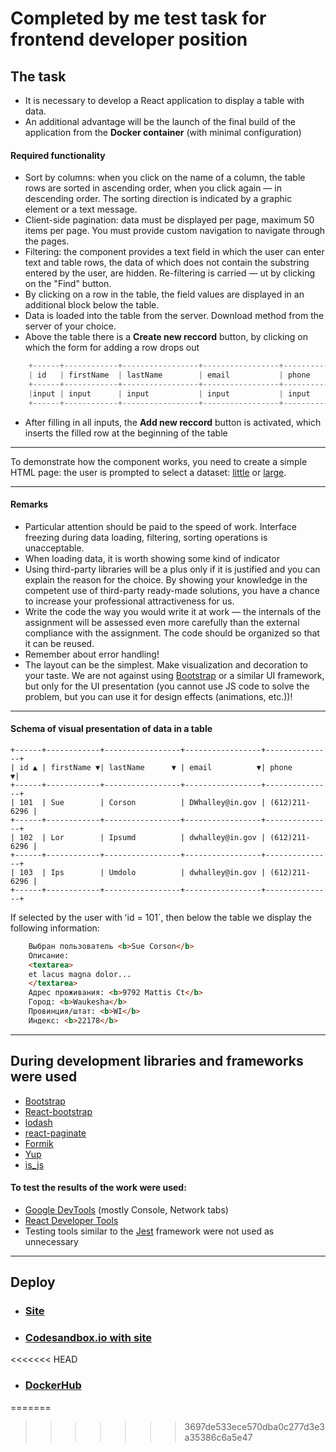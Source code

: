 # Completed by me test task for frontend developer position

## The task

- It is necessary to develop a React application to display a table with data.
- An additional advantage will be the launch of the final build of the application from the __Docker container__ (with minimal configuration)

#### Required functionality

- Sort by columns: when you click on the name of a column, the table rows are sorted in ascending order, when you click again &mdash; in descending order. The sorting direction is indicated by a graphic element or a text message.
- Client-side pagination: data must be displayed per page, maximum 50 items per page. You must provide custom navigation to navigate through the pages.
- Filtering: the component provides a text field in which the user can enter text and table rows, the data of which does not contain the substring entered by the user, are hidden. Re-filtering is carried &mdash; ut by clicking on the "Find" button.
- By clicking on a row in the table, the field values ​​are displayed in an additional block below the table.
- Data is loaded into the table from the server. Download method from the server of your choice.
- Above the table there is a __Create new reccord__ button, by clicking on which the form for adding a row drops out

```js
	+------+------------+-----------------+-----------------+---------------+
	| id   | firstName  | lastName        | email           | phone         |
	+------+------------+-----------------+-----------------+---------------+
	|input | input      | input           | input           | input         |
	+------+------------+-----------------+-----------------+---------------+
```

- After filling in all inputs, the __Add new reccord__ button is activated, which inserts the filled row at the beginning of the table
  
---

To demonstrate how the component works, you need to create a simple HTML page:
the user is prompted to select a dataset: [little](http://www.filltext.com/?rows=32&id={number|1000}&firstName={firstName}&lastName={lastName}&email={email}&phone={phone|(xxx)xxx-xx-xx}&address={addressObject}&description={lorem|32}) or [large](http://www.filltext.com/?rows=1000&id={number|1000}&firstName={firstName}&delay=3&lastName={lastName}&email={email}&phone={phone|(xxx)xxx-xx-xx}&address={addressObject}&description={lorem|32}). 

---

#### Remarks

- Particular attention should be paid to the speed of work. Interface freezing during data loading, filtering, sorting operations is unacceptable.
- When loading data, it is worth showing some kind of indicator
- Using third-party libraries will be a plus only if it is justified and you can explain the reason for the choice. By showing your knowledge in the competent use of third-party ready-made solutions, you have a chance to increase your professional attractiveness for us.
- Write the code the way you would write it at work &mdash; the internals of the assignment will be assessed even more carefully than the external compliance with the assignment. The code should be organized so that it can be reused.
- Remember about error handling!
- The layout can be the simplest. Make visualization and decoration to your taste. We are not against using [Bootstrap](http://getbootstrap.com/) or a similar UI framework, but only for the UI presentation (you cannot use JS code to solve the problem, but you can use it for design effects (animations, etc.))!

---

#### Schema of visual presentation of data in a table

```
+------+------------+-----------------+-----------------+---------------+
| id ▲ | firstName ▼| lastName      ▼ | email          ▼| phone        ▼|
+------+------------+-----------------+-----------------+---------------+
| 101  | Sue        | Corson          | DWhalley@in.gov | (612)211-6296 |
+------+------------+-----------------+-----------------+---------------+
| 102  | Lor        | Ipsumd          | dwhalley@in.gov | (612)211-6296 |
+------+------------+-----------------+-----------------+---------------+
| 103  | Ips        | Umdolo          | dwhalley@in.gov | (612)211-6296 |
+------+------------+-----------------+-----------------+---------------+
```

If selected by the user with ʻid = 101`, then below the table we display the following information:

```html
	Выбран пользователь <b>Sue Corson</b>
	Описание:
	<textarea>
	et lacus magna dolor...
	</textarea>
	Адрес проживания: <b>9792 Mattis Ct</b>
	Город: <b>Waukesha</b>
	Провинция/штат: <b>WI</b>
	Индекс: <b>22178</b>
```

---

## During development libraries and frameworks were used

- [Bootstrap](https://getbootstrap.com/)
- [React-bootstrap](https://react-bootstrap.github.io/)
- [lodash](https://lodash.com/)
- [react-paginate](https://www.npmjs.com/package/react-paginate)
- [Formik](https://formik.org/)
- [Yup](https://github.com/jquense/yup#stringemailmessage-string--function-schema)
- [is_js](https://www.npmjs.com/package/is_js)


#### To test the results of the work were used:

- [Google DevTools](https://developers.google.com/web/tools/chrome-devtools) (mostly Console, Network tabs)
- [React Developer Tools](https://chrome.google.com/webstore/detail/react-developer-tools/fmkadmapgofadopljbjfkapdkoienihi?hl=ru)
- Testing tools similar to the [Jest](https://jestjs.io/) framework were not used as unnecessary

---

## Deploy

- ### [Site](https://mibw9.csb.app/ 'Right click to open site in separate window') 
- ### [Codesandbox.io with site](https://codesandbox.io/s/musing-kapitsa-g7hsu 'Right click to open site in separate window')

<<<<<<< HEAD
- ### [DockerHub](https://hub.docker.com/r/sxidsvit/react-table)
=======

>>>>>>> 3697de533ece570dba0c277d3e3a35386c6a5e47
